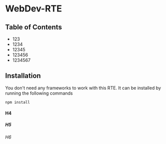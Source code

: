 # WebDev-RTE

## Table of Contents
* 123
* 1234
* 12345
* 123456
* 1234567

## Installation
You don't need any frameworks to work with this RTE. It can be installed by running the following commands

```npm install```

#### H4
##### H5
###### H6

